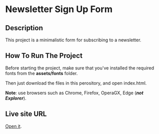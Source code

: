 # Newsletter Sign Up Form

## Description

This project is a minimalistic form for subscribing to a newsletter.

## How To Run The Project

Before starting the project, make sure that you've installed the required fonts from the **assets/fonts** folder. 

Then just download the files in this perository, and open index.html.

**Note**: use browsers such as Chrome, Firefox, OperaGX, Edge (***not Explorer***).

## Live site URL
[Open it](https://styn1s.github.io/Newsletter-Sign-Up-Form/).


